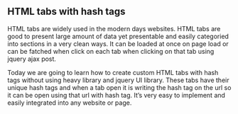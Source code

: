 <h2>HTML tabs with hash tags</h2>

HTML tabs are widely used in the modern days websites. HTML tabs are good to present large amount of data yet presentable and easily categoried into sections in a very clean ways. It can be loaded at once on page load or can be fatched when click on each tab when clicking on that tab using jquery ajax post.

Today we are going to learn how to create custom HTML tabs with hash tags without using heavy library and jquery UI library. These tabs have their unique hash tags and when a tab open it is writing the hash tag on the url so it can be open using that url with hash tag. It’s very easy to implement and easily integrated into any website or page.
